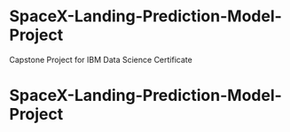 # SpaceX-Landing-Prediction-Model-Project
Capstone Project for IBM Data Science Certificate
# SpaceX-Landing-Prediction-Model-Project
